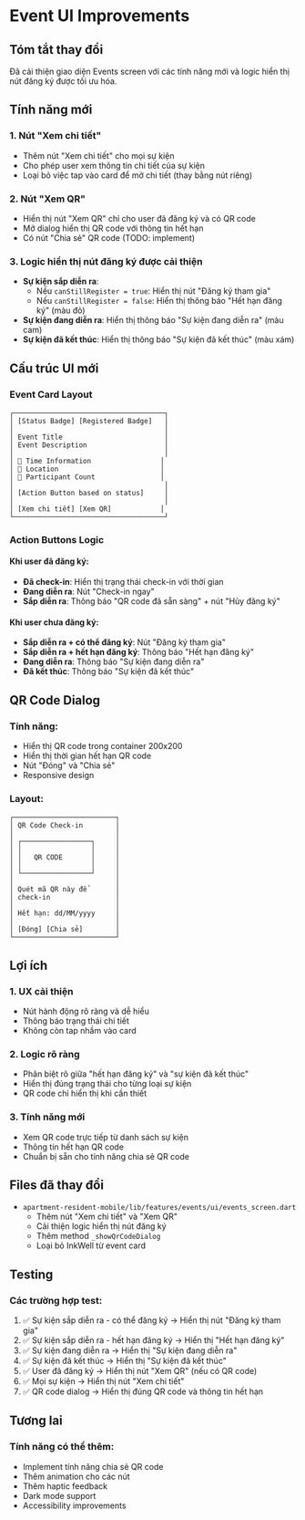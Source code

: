 # Event UI Improvements

## Tóm tắt thay đổi

Đã cải thiện giao diện Events screen với các tính năng mới và logic hiển thị nút đăng ký được tối ưu hóa.

## Tính năng mới

### 1. **Nút "Xem chi tiết"**
- Thêm nút "Xem chi tiết" cho mọi sự kiện
- Cho phép user xem thông tin chi tiết của sự kiện
- Loại bỏ việc tap vào card để mở chi tiết (thay bằng nút riêng)

### 2. **Nút "Xem QR"**
- Hiển thị nút "Xem QR" chỉ cho user đã đăng ký và có QR code
- Mở dialog hiển thị QR code với thông tin hết hạn
- Có nút "Chia sẻ" QR code (TODO: implement)

### 3. **Logic hiển thị nút đăng ký được cải thiện**
- **Sự kiện sắp diễn ra**: 
  - Nếu `canStillRegister = true`: Hiển thị nút "Đăng ký tham gia"
  - Nếu `canStillRegister = false`: Hiển thị thông báo "Hết hạn đăng ký" (màu đỏ)
- **Sự kiện đang diễn ra**: Hiển thị thông báo "Sự kiện đang diễn ra" (màu cam)
- **Sự kiện đã kết thúc**: Hiển thị thông báo "Sự kiện đã kết thúc" (màu xám)

## Cấu trúc UI mới

### Event Card Layout
```
┌─────────────────────────────────────┐
│ [Status Badge] [Registered Badge]   │
│                                     │
│ Event Title                         │
│ Event Description                   │
│                                     │
│ 📅 Time Information                 │
│ 📍 Location                         │
│ 👥 Participant Count                │
│                                     │
│ [Action Button based on status]     │
│                                     │
│ [Xem chi tiết] [Xem QR]            │
└─────────────────────────────────────┘
```

### Action Buttons Logic

#### Khi user đã đăng ký:
- **Đã check-in**: Hiển thị trạng thái check-in với thời gian
- **Đang diễn ra**: Nút "Check-in ngay"
- **Sắp diễn ra**: Thông báo "QR code đã sẵn sàng" + nút "Hủy đăng ký"

#### Khi user chưa đăng ký:
- **Sắp diễn ra + có thể đăng ký**: Nút "Đăng ký tham gia"
- **Sắp diễn ra + hết hạn đăng ký**: Thông báo "Hết hạn đăng ký"
- **Đang diễn ra**: Thông báo "Sự kiện đang diễn ra"
- **Đã kết thúc**: Thông báo "Sự kiện đã kết thúc"

## QR Code Dialog

### Tính năng:
- Hiển thị QR code trong container 200x200
- Hiển thị thời gian hết hạn QR code
- Nút "Đóng" và "Chia sẻ"
- Responsive design

### Layout:
```
┌─────────────────────────┐
│ QR Code Check-in        │
│                         │
│ ┌─────────────────┐     │
│ │                 │     │
│ │   QR CODE       │     │
│ │                 │     │
│ └─────────────────┘     │
│                         │
│ Quét mã QR này để       │
│ check-in                │
│                         │
│ Hết hạn: dd/MM/yyyy     │
│                         │
│ [Đóng] [Chia sẻ]        │
└─────────────────────────┘
```

## Lợi ích

### 1. **UX cải thiện**
- Nút hành động rõ ràng và dễ hiểu
- Thông báo trạng thái chi tiết
- Không còn tap nhầm vào card

### 2. **Logic rõ ràng**
- Phân biệt rõ giữa "hết hạn đăng ký" và "sự kiện đã kết thúc"
- Hiển thị đúng trạng thái cho từng loại sự kiện
- QR code chỉ hiển thị khi cần thiết

### 3. **Tính năng mới**
- Xem QR code trực tiếp từ danh sách sự kiện
- Thông tin hết hạn QR code
- Chuẩn bị sẵn cho tính năng chia sẻ QR code

## Files đã thay đổi

- `apartment-resident-mobile/lib/features/events/ui/events_screen.dart`
  - Thêm nút "Xem chi tiết" và "Xem QR"
  - Cải thiện logic hiển thị nút đăng ký
  - Thêm method `_showQrCodeDialog`
  - Loại bỏ InkWell từ event card

## Testing

### Các trường hợp test:
1. ✅ Sự kiện sắp diễn ra - có thể đăng ký → Hiển thị nút "Đăng ký tham gia"
2. ✅ Sự kiện sắp diễn ra - hết hạn đăng ký → Hiển thị "Hết hạn đăng ký"
3. ✅ Sự kiện đang diễn ra → Hiển thị "Sự kiện đang diễn ra"
4. ✅ Sự kiện đã kết thúc → Hiển thị "Sự kiện đã kết thúc"
5. ✅ User đã đăng ký → Hiển thị nút "Xem QR" (nếu có QR code)
6. ✅ Mọi sự kiện → Hiển thị nút "Xem chi tiết"
7. ✅ QR code dialog → Hiển thị đúng QR code và thông tin hết hạn

## Tương lai

### Tính năng có thể thêm:
- Implement tính năng chia sẻ QR code
- Thêm animation cho các nút
- Thêm haptic feedback
- Dark mode support
- Accessibility improvements
